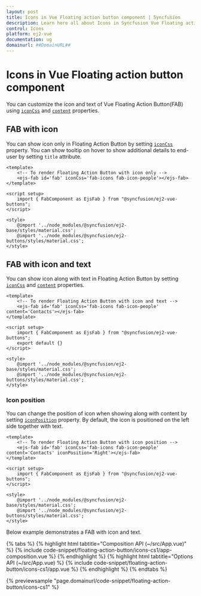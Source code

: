 ```yaml
---
layout: post
title: Icons in Vue Floating action button component | Syncfusion
description: Learn here all about Icons in Syncfusion Vue Floating action button component of Syncfusion Essential JS 2 and more.
control: Icons 
platform: ej2-vue
documentation: ug
domainurl: ##DomainURL##
---
```


# Icons in Vue Floating action button component

You can customize the icon and text of Vue Floating Action Button(FAB) using [`iconCss`](https://ej2.syncfusion.com/vue/documentation/api/floating-action-button/fab/#iconcss) and [`content`](https://ej2.syncfusion.com/vue/documentation/api/floating-action-button/fab/#content) properties.

## FAB with icon

You can show icon only in Floating Action Button by setting [`iconCss`](https://ej2.syncfusion.com/vue/documentation/api/floating-action-button/fab/#iconcss) property. You can show tooltip on hover to show additional details to end-user by setting `title` attribute.

```
<template>
    <!-- To render Floating Action Button with icon only -->
    <ejs-fab id='fab' iconCss='fab-icons fab-icon-people'></ejs-fab>
</template>

<script setup>
    import { FabComponent as EjsFab } from "@syncfusion/ej2-vue-buttons";
</script>

<style>
    @import '../node_modules/@syncfusion/ej2-base/styles/material.css';
    @import '../node_modules/@syncfusion/ej2-buttons/styles/material.css';
</style>
```

## FAB with icon and text

You can show icon along with text in Floating Action Button by setting [`iconCss`](https://ej2.syncfusion.com/vue/documentation/api/floating-action-button/fab/#iconcss) and [`content`](https://ej2.syncfusion.com/vue/documentation/api/floating-action-button/fab/#content) properties.

```
<template>
    <!-- To render Floating Action Button with icon and text -->
    <ejs-fab id='fab' iconCss='fab-icons fab-icon-people' content='Contacts'></ejs-fab>
</template>

<script setup>
    import { FabComponent as EjsFab } from "@syncfusion/ej2-vue-buttons";
    export default {}
</script>

<style>
    @import '../node_modules/@syncfusion/ej2-base/styles/material.css';
    @import '../node_modules/@syncfusion/ej2-buttons/styles/material.css';
</style>
```

### Icon position

You can change the position of icon when showing along with content by setting [`iconPosition`](https://ej2.syncfusion.com/vue/documentation/api/floating-action-button/fab/#iconposition) property. By default, the icon is positioned on the left side together with text.

```
<template>
    <!-- To render Floating Action Button with icon position -->
    <ejs-fab id='fab' iconCss='fab-icons fab-icon-people' content='Contacts' iconPosition='Right'></ejs-fab>
</template>

<script setup>
    import { FabComponent as EjsFab } from "@syncfusion/ej2-vue-buttons";
</script>

<style>
    @import '../node_modules/@syncfusion/ej2-base/styles/material.css';
    @import '../node_modules/@syncfusion/ej2-buttons/styles/material.css';
</style>
```

Below example demonstrates a FAB with icon and text.

{% tabs %}
{% highlight html tabtitle="Composition API (~/src/App.vue)" %}
{% include code-snippet/floating-action-button/icons-cs1/app-composition.vue %}
{% endhighlight %}
{% highlight html tabtitle="Options API (~/src/App.vue) %}
{% include code-snippet/floating-action-button/icons-cs1/app.vue %}
{% endhighlight %}
{% endtabs %}
        
{% previewsample "page.domainurl/code-snippet/floating-action-button/icons-cs1" %}